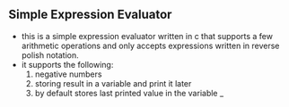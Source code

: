 ## Simple Expression Evaluator

- this is a simple expression evaluator written in c that supports a few arithmetic operations and only accepts expressions written in reverse polish notation.
- it supports the following:
  1. negative numbers
  2. storing result in a variable and print it later
  3. by default stores last printed value in the variable _
